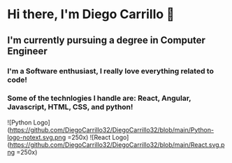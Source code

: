 # Hi there, I'm Diego Carrillo 👋

## I'm currently pursuing a degree in Computer Engineer 
### I'm a Software enthusiast, I really love everything related to code!
### Some of the technlogies I handle are: React, Angular, Javascript, HTML, CSS, and python!

![Python Logo](https://github.com/DiegoCarrillo32/DiegoCarrillo32/blob/main/Python-logo-notext.svg.png =250x)
![React Logo](https://github.com/DiegoCarrillo32/DiegoCarrillo32/blob/main/React.svg.png =250x)

<!--
**DiegoCarrillo32/DiegoCarrillo32** is a ✨ _special_ ✨ repository because its `README.md` (this file) appears on your GitHub profile.

Here are some ideas to get you started:

- 🔭 I’m currently working on ...
- 🌱 I’m currently learning ...
- 👯 I’m looking to collaborate on ...
- 🤔 I’m looking for help with ...
- 💬 Ask me about ...
- 📫 How to reach me: ...
- 😄 Pronouns: ...
- ⚡ Fun fact: ...
-->
